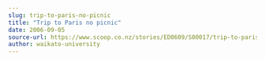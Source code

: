 ```yaml
---
slug: trip-to-paris-no-picnic
title: "Trip to Paris no picnic"
date: 2006-09-05
source-url: https://www.scoop.co.nz/stories/ED0609/S00017/trip-to-paris-no-picnic.htm
author: waikato-university
---
```

